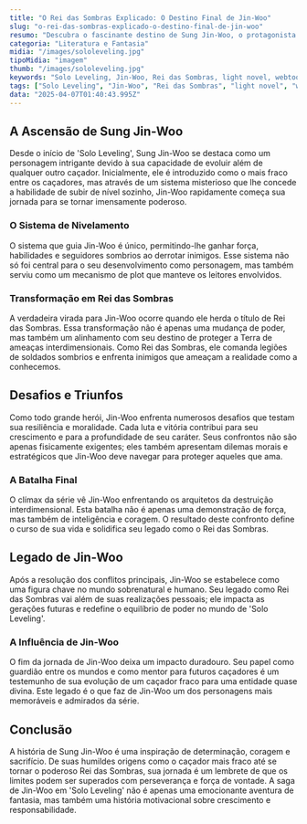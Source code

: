 ```yaml
---
title: "O Rei das Sombras Explicado: O Destino Final de Jin-Woo"
slug: "o-rei-das-sombras-explicado-o-destino-final-de-jin-woo"
resumo: "Descubra o fascinante destino de Sung Jin-Woo, o protagonista da popular série de light novel e webtoon 'Solo Leveling'. Este artigo explora a evolução de Jin-Woo de um caçador de rank E para o poderoso Rei das Sombras e detalha os eventos que definem seu destino final."
categoria: "Literatura e Fantasia"
midia: "/images/sololeveling.jpg"
tipoMidia: "imagem"
thumb: "/images/sololeveling.jpg"
keywords: "Solo Leveling, Jin-Woo, Rei das Sombras, light novel, webtoon, destino de Jin-Woo, fantasia, heróis"
tags: ["Solo Leveling", "Jin-Woo", "Rei das Sombras", "light novel", "webtoon", "destino de Jin-Woo", "fantasia", "heróis"]
data: "2025-04-07T01:40:43.995Z"
---
```


## A Ascensão de Sung Jin-Woo
Desde o início de 'Solo Leveling', Sung Jin-Woo se destaca como um personagem intrigante devido à sua capacidade de evoluir além de qualquer outro caçador. Inicialmente, ele é introduzido como o mais fraco entre os caçadores, mas através de um sistema misterioso que lhe concede a habilidade de subir de nível sozinho, Jin-Woo rapidamente começa sua jornada para se tornar imensamente poderoso.

### O Sistema de Nivelamento
O sistema que guia Jin-Woo é único, permitindo-lhe ganhar força, habilidades e seguidores sombrios ao derrotar inimigos. Esse sistema não só foi central para o seu desenvolvimento como personagem, mas também serviu como um mecanismo de plot que manteve os leitores envolvidos.

### Transformação em Rei das Sombras
A verdadeira virada para Jin-Woo ocorre quando ele herda o título de Rei das Sombras. Essa transformação não é apenas uma mudança de poder, mas também um alinhamento com seu destino de proteger a Terra de ameaças interdimensionais. Como Rei das Sombras, ele comanda legiões de soldados sombrios e enfrenta inimigos que ameaçam a realidade como a conhecemos.

## Desafios e Triunfos
Como todo grande herói, Jin-Woo enfrenta numerosos desafios que testam sua resiliência e moralidade. Cada luta e vitória contribui para seu crescimento e para a profundidade de seu caráter. Seus confrontos não são apenas fisicamente exigentes; eles também apresentam dilemas morais e estratégicos que Jin-Woo deve navegar para proteger aqueles que ama.

### A Batalha Final
O clímax da série vê Jin-Woo enfrentando os arquitetos da destruição interdimensional. Esta batalha não é apenas uma demonstração de força, mas também de inteligência e coragem. O resultado deste confronto define o curso de sua vida e solidifica seu legado como o Rei das Sombras.

## Legado de Jin-Woo
Após a resolução dos conflitos principais, Jin-Woo se estabelece como uma figura chave no mundo sobrenatural e humano. Seu legado como Rei das Sombras vai além de suas realizações pessoais; ele impacta as gerações futuras e redefine o equilíbrio de poder no mundo de 'Solo Leveling'.

### A Influência de Jin-Woo
O fim da jornada de Jin-Woo deixa um impacto duradouro. Seu papel como guardião entre os mundos e como mentor para futuros caçadores é um testemunho de sua evolução de um caçador fraco para uma entidade quase divina. Este legado é o que faz de Jin-Woo um dos personagens mais memoráveis e admirados da série.

## Conclusão
A história de Sung Jin-Woo é uma inspiração de determinação, coragem e sacrifício. De suas humildes origens como o caçador mais fraco até se tornar o poderoso Rei das Sombras, sua jornada é um lembrete de que os limites podem ser superados com perseverança e força de vontade. A saga de Jin-Woo em 'Solo Leveling' não é apenas uma emocionante aventura de fantasia, mas também uma história motivacional sobre crescimento e responsabilidade.